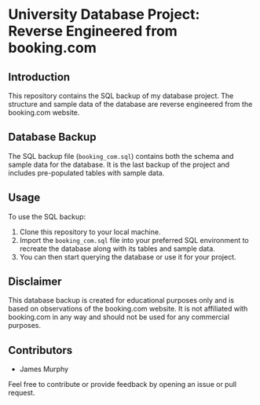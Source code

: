 # University Database Project: Reverse Engineered from booking.com

## Introduction
This repository contains the SQL backup of my database project. The structure and sample data of the database are reverse engineered from the booking.com website.

## Database Backup
The SQL backup file (`booking_com.sql`) contains both the schema and sample data for the database. It is the last backup of the project and includes pre-populated tables with sample data.

## Usage
To use the SQL backup:
1. Clone this repository to your local machine.
2. Import the `booking_com.sql` file into your preferred SQL environment to recreate the database along with its tables and sample data.
3. You can then start querying the database or use it for your project.

## Disclaimer
This database backup is created for educational purposes only and is based on observations of the booking.com website. It is not affiliated with booking.com in any way and should not be used for any commercial purposes.

## Contributors
- James Murphy

Feel free to contribute or provide feedback by opening an issue or pull request.
